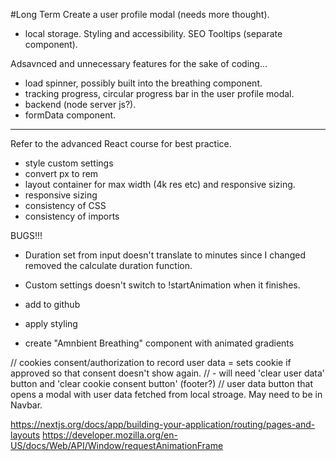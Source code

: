 #Long Term
Create a user profile modal (needs more thought).
- local storage.
Styling and accessibility.
SEO
Tooltips (separate component).

Adsavnced and unnecessary features for the sake of coding...
- load spinner, possibly built into the breathing component.
- tracking progress, circular progress bar in the user profile modal.
- backend (node server js?).
- formData component.


----------------------------
Refer to the advanced React course for best practice.
- style custom settings
- convert px to rem
- layout container for max width (4k res etc) and responsive sizing.
- responsive sizing
- consistency of CSS
- consistency of imports

BUGS!!!
- Duration set from input doesn't translate to minutes since I changed removed the calculate duration function.
- Custom settings doesn't switch to !startAnimation when it finishes.

- add to github
- apply styling
- create "Amnbient Breathing" component with animated gradients


// cookies consent/authorization to record user data = sets cookie if approved so that consent doesn't show again.
// - will need 'clear user data' button and 'clear cookie consent button' (footer?)
// user data button that opens a modal with user data fetched from local stroage. May need to be in Navbar.

https://nextjs.org/docs/app/building-your-application/routing/pages-and-layouts
https://developer.mozilla.org/en-US/docs/Web/API/Window/requestAnimationFrame

